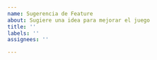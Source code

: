 ```yaml
---
name: Sugerencia de Feature
about: Sugiere una idea para mejorar el juego
title: ''
labels: ''
assignees: ''

---
```

